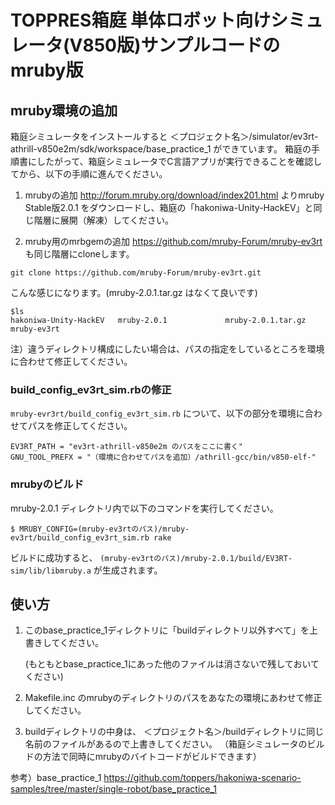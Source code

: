 # TOPPRES箱庭  単体ロボット向けシミュレータ(V850版)サンプルコードのmruby版

## mruby環境の追加
箱庭シミュレータをインストールすると
＜プロジェクト名＞/simulator/ev3rt-athrill-v850e2m/sdk/workspace/base_practice_1
ができています。
箱庭の手順書にしたがって、箱庭シミュレータでC言語アプリが実行できることを確認してから、以下の手順に進んでください。

1. mrubyの追加
http://forum.mruby.org/download/index201.html よりmruby Stable版2.0.1 をダウンロードし、箱庭の「hakoniwa-Unity-HackEV」と同じ階層に展開（解凍）してください。

2. mruby用のmrbgemの追加
   https://github.com/mruby-Forum/mruby-ev3rt も同じ階層にcloneします。

```
git clone https://github.com/mruby-Forum/mruby-ev3rt.git
```
こんな感じになります。(mruby-2.0.1.tar.gz はなくて良いです)

```
$ls
hakoniwa-Unity-HackEV   mruby-2.0.1             mruby-2.0.1.tar.gz      mruby-ev3rt
```

注）違うディレクトリ構成にしたい場合は、パスの指定をしているところを環境に合わせて修正してください。

### build_config_ev3rt_sim.rbの修正

`mruby-evr3rt/build_config_ev3rt_sim.rb` について、以下の部分を環境に合わせてパスを修正してください。

```
EV3RT_PATH = "ev3rt-athrill-v850e2m のパスをここに書く"
GNU_TOOL_PREFX = "（環境に合わせてパスを追加）/athrill-gcc/bin/v850-elf-"
```

### mrubyのビルド

mruby-2.0.1 ディレクトリ内で以下のコマンドを実行してください。

```
$ MRUBY_CONFIG=(mruby-ev3rtのパス)/mruby-ev3rt/build_config_ev3rt_sim.rb rake
```

ビルドに成功すると、 `(mruby-ev3rtのパス)/mruby-2.0.1/build/EV3RT-sim/lib/libmruby.a` が生成されます。


## 使い方

1. このbase_practice_1ディレクトリに「buildディレクトリ以外すべて」を上書きしてください。
   
   (もともとbase_practice_1にあった他のファイルは消さないで残しておいてください)
2. Makefile.inc のmrubyのディレクトリのパスをあなたの環境にあわせて修正してください。
3. buildディレクトリの中身は、
＜プロジェクト名＞/buildディレクトリに同じ名前のファイルがあるので上書きしてください。
（箱庭シミュレータのビルドの方法で同時にmrubyのバイトコードがビルドできます）

参考）base_practice_1
https://github.com/toppers/hakoniwa-scenario-samples/tree/master/single-robot/base_practice_1

